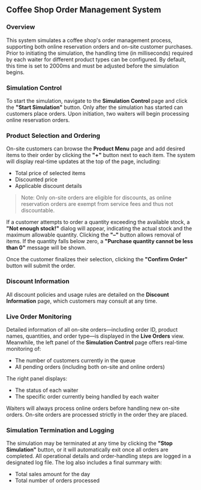 
## Coffee Shop Order Management System

### Overview

This system simulates a coffee shop's order management process, supporting both online reservation orders and on-site customer purchases. Prior to initiating the simulation, the handling time (in milliseconds) required by each waiter for different product types can be configured. By default, this time is set to 2000ms and must be adjusted before the simulation begins.

### Simulation Control

To start the simulation, navigate to the **Simulation Control** page and click the **"Start Simulation"** button. Only after the simulation has started can customers place orders. Upon initiation, two waiters will begin processing online reservation orders.

### Product Selection and Ordering

On-site customers can browse the **Product Menu** page and add desired items to their order by clicking the **"+"** button next to each item. The system will display real-time updates at the top of the page, including:

- Total price of selected items  
- Discounted price  
- Applicable discount details  

> Note: Only on-site orders are eligible for discounts, as online reservation orders are exempt from service fees and thus not discountable.

If a customer attempts to order a quantity exceeding the available stock, a **"Not enough stock!"** dialog will appear, indicating the actual stock and the maximum allowable quantity. Clicking the **"–"** button allows removal of items. If the quantity falls below zero, a **"Purchase quantity cannot be less than 0"** message will be shown.

Once the customer finalizes their selection, clicking the **"Confirm Order"** button will submit the order.

### Discount Information

All discount policies and usage rules are detailed on the **Discount Information** page, which customers may consult at any time.

### Live Order Monitoring

Detailed information of all on-site orders—including order ID, product names, quantities, and order type—is displayed in the **Live Orders** view. Meanwhile, the left panel of the **Simulation Control** page offers real-time monitoring of:

- The number of customers currently in the queue  
- All pending orders (including both on-site and online orders)  

The right panel displays:

- The status of each waiter  
- The specific order currently being handled by each waiter  

Waiters will always process online orders before handling new on-site orders. On-site orders are processed strictly in the order they are placed.

### Simulation Termination and Logging

The simulation may be terminated at any time by clicking the **"Stop Simulation"** button, or it will automatically exit once all orders are completed. All operational details and order-handling steps are logged in a designated log file. The log also includes a final summary with:

- Total sales amount for the day  
- Total number of orders processed  



